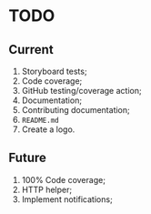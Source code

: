 # TODO

## Current

1. Storyboard tests;
1. Code coverage;
1. GitHub testing/coverage action;
1. Documentation;
1. Contributing documentation;
1. `README.md`
1. Create a logo.

## Future

1. 100% Code coverage;
1. HTTP helper;
1. Implement notifications;
